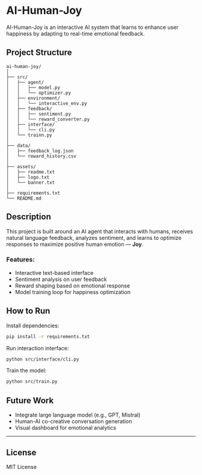 # AI-Human-Joy 

AI-Human-Joy is an interactive AI system that learns to enhance user happiness by adapting to real-time emotional feedback.

##  Project Structure

```
ai-human-joy/
│
├── src/
│   ├── agent/
│   │   ├── model.py
│   │   └── optimizer.py
│   ├── environment/
│   │   └── interactive_env.py
│   ├── feedback/
│   │   ├── sentiment.py
│   │   └── reward_converter.py
│   ├── interface/
│   │   └── cli.py
│   └── trainn.py
│
├── data/
│   ├── feedback_log.json
│   └── reward_history.csv
│
├── assets/
│   ├── readme.txt
│   ├── logo.txt
│   └── banner.txt
│
├── requirements.txt
└── README.md
```

##  Description

This project is built around an AI agent that interacts with humans, receives natural language feedback, analyzes sentiment, and learns to optimize responses to maximize positive human emotion — **Joy**.

### Features:
- Interactive text-based interface
- Sentiment analysis on user feedback
- Reward shaping based on emotional response
- Model training loop for happiness optimization

##  How to Run

Install dependencies:

```bash
pip install -r requirements.txt
```

Run interaction interface:

```bash
python src/interface/cli.py
```

Train the model:

```bash
python src/train.py
```

##  Future Work

- Integrate large language model (e.g., GPT, Mistral)
- Human-AI co-creative conversation generation
- Visual dashboard for emotional analytics

---

## License

MIT License
